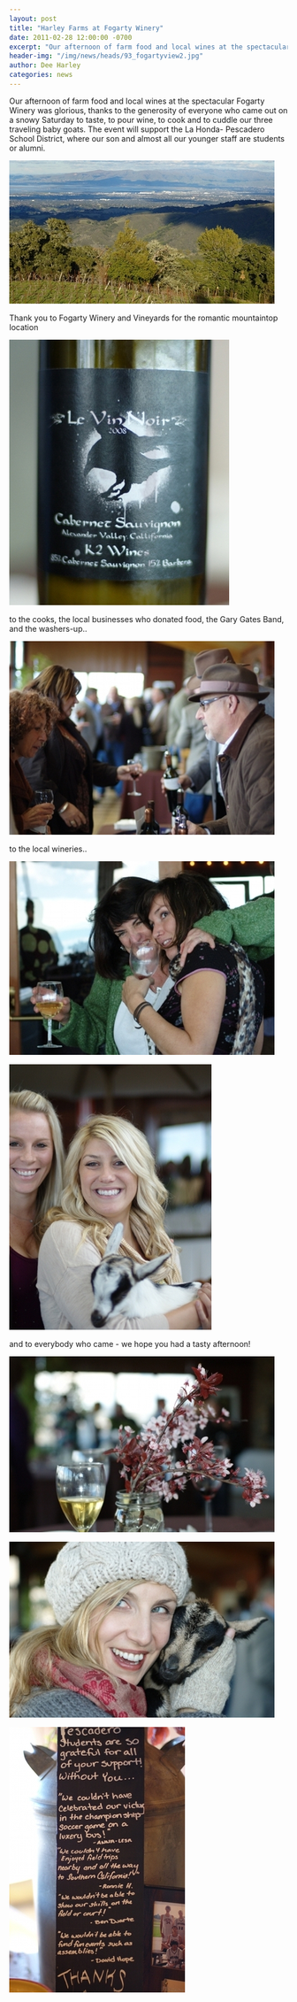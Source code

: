 ```yaml
---
layout: post
title: "Harley Farms at Fogarty Winery"
date: 2011-02-28 12:00:00 -0700
excerpt: "Our afternoon of farm food and local wines at the spectacular Fogarty Winery was glorious, thanks to the ..."
header-img: "/img/news/heads/93_fogartyview2.jpg"
author: Dee Harley
categories: news
---
```

Our afternoon of farm food and local wines at the spectacular Fogarty
Winery was glorious, thanks to the generosity of everyone who came out
on a snowy Saturday to taste, to pour wine, to cook and to cuddle our
three traveling baby goats. The event will support the La Honda-
Pescadero School District, where our son and almost all our younger
staff are students or alumni.

![image](/img/news/93_fogartyview2.jpg)

Thank you to Fogarty Winery and Vineyards for the romantic mountaintop
location

![image](/img/news/93_winebottle.jpg)

to the cooks, the local businesses who donated food, the Gary Gates
Band, and the washers-up..

![image](/img/news/93_partypouring.jpg)

to the local wineries..

![image](/img/news/93_partygoers.jpg)

![image](/img/news/93_partygoers4.jpg)

and to everybody who came - we hope you had a tasty afternoon!

![image](/img/news/93_partyflowers.jpg)

![image](/img/news/93_party&goat.jpg)

![image](/img/news/93_partythanks.jpg)

